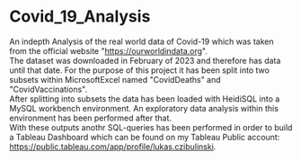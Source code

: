 # Covid_19_Analysis

An indepth Analysis of the real world data of Covid-19 which was taken from the official website "https://ourworldindata.org". <br>
The dataset was downloaded in February of 2023 and therefore has data until that date. For the purpose of this project it has been split into two subsets within MicrosoftExcel named "CovidDeaths" and "CovidVaccinations". <br>
After splitting into subsets the data has been loaded with HeidiSQL into a MySQL workbench environment. An exploratory data analysis within this environment has been performed after that. <br> 
With these outputs anothr SQL-queries has been performed in order to build a Tableau Dashboard which can be found on my Tableau Public account: https://public.tableau.com/app/profile/lukas.czibulinski. 
